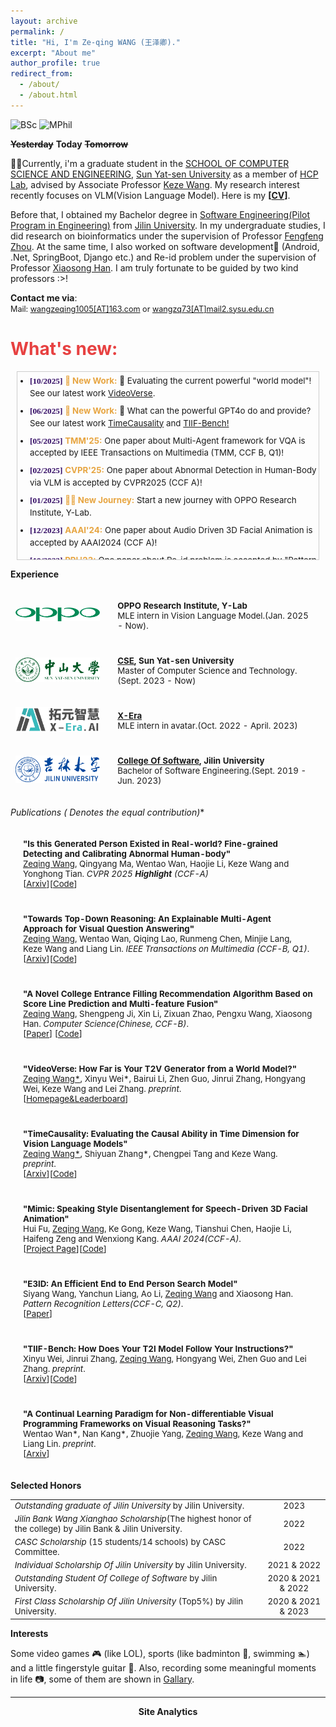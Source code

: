 ```yaml
---
layout: archive
permalink: /
title: "Hi, I'm Ze-qing WANG (王泽卿)."
excerpt: "About me"
author_profile: true
redirect_from: 
  - /about/
  - /about.html
---
```


![BSc](https://img.shields.io/badge/B.Sc.-Jilin%20Univ.%20(2019--2023)-yellowgreen?style=flat-square&color=181717&labelColor=red)
![MPhil](https://img.shields.io/badge/MPhil.-SYSU.%20(2023--Now)-yellowgreen?style=flat-square&color=181717&labelColor=blue)

<!-------------------->
<!-- **Seize the day, and do what you are passionate about.** -->
~~**Yesterday**~~ **Today** ~~**Tomorrow**~~

<!-- 🔥 **[UPDATE to 0601]Looking for Phd position for 26 fall around the world! Here is my [<a href="/files/WZQ_CV_UPDATE_TO_0601.pdf">CV</a>].** -->

🧑‍🎓Currently, i'm a graduate student in the [SCHOOL OF COMPUTER SCIENCE AND ENGINEERING](https://cse.sysu.edu.cn/), [Sun Yat-sen University](https://www.sysu.edu.cn/) as a member of [HCP Lab](https://www.sysu-hcp.net/), advised by Associate Professor [Keze Wang](https://kezewang.com/). My research interest recently focuses on VLM(Vision  Language Model). Here is my **[<a href="/files/WZQ_CV_UPDATE_TO_0601.pdf">CV</a>]**.

Before that, I obtained my Bachelor degree in [Software Engineering(Pilot Program in Engineering)](http://csw.jlu.edu.cn/info/1080/2824.htm) from [Jilin University](https://www.jlu.edu.cn/). In my undergraduate studies, I did research on bioinformatics under the supervision of Professor [Fengfeng Zhou](https://www.healthinformaticslab.org/). At the same time, I also worked on software development🔧 (Android, .Net, SpringBoot, Django etc.) and Re-id problem under the supervision of Professor [Xiaosong Han](https://ccst.jlu.edu.cn/info/1196/17217.htm). I am truly fortunate to be guided by two kind professors :>!

**Contact me via**:  
  <i class="fa fa-fw fa-envelope"></i> <font style="font-size: 0.9em;">Mail: <a href="mailto:wangzeqing1005@163.com">wangzeqing1005[AT]163.com</a> or <a href="mailto:wangzq73@mail2.sysu.edu.cn">wangzq73[AT]mail2.sysu.edu.cn</a></font>
<br>

<h1 style="color: rgb(231, 65, 65);"><b>What's new:</b></h1>


<!-- <div style="line-height: 1.5em; font-size: 0.95em">
  <p>
  <b>[06/2025]</b> 🤔 What can the powerful GPT4o do and provide? See our latest work <a href="https://github.com/Zeqing-Wang/TimeCausality">TimeCausality</a> and  <a href="https://github.com/A113N-W3I/TIIF-Bench">TIIF-Bench!</a><br>
  <b>[05/2025]</b> One paper about Multi-Agent framework for VQA is accepted by IEEE Transactions on Multimedia(TMM, CCF B, Q1)! <br>
  <b>[02/2025]</b> One paper about Abnormal Detection in Human-Body via VLM is accepted by CVPR2025(CCF A)! <br>
  <b>[01/2025]</b> Start a new journey with OPPO Research Institute, Y-Lab. <br>
  <b>[12/2023]</b> One paper about Audio Driven 3D Facial Animation is accepted by AAAI2024(CCF A)! <br>
  <b>[10/2023]</b> One paper about Re-id problem is accepted by "Pattern Recognition Letters"(PRL, CCF C, Q2)! <br>
  <b>[10/2022]</b> I won Jilin Bank Wang Xiang-hao scholarship! <br>
  <b>[09/2022]</b> I am successfully admitted to Sun Yat-sen University as MPhil in Computer Science and Technology!<br>
  <b>[12/2021]</b> One paper(chinese) is accepted by "Computer Science"(CCF B, chinese), this is my first paper!<br>
  </p>
</div> -->
<div style="height: 300px; overflow: auto; border: 1px solid #ccc; margin: 10px;">

<style>
  /* 这些样式与您提供的示例完全相同 */
  .date { font-family: Consolas; color: rgb(52, 13, 102); font-weight: bold; }
  .tag  { color: rgb(231, 165, 65); font-weight: bold; }
  .link-group a {
    color: #1a73e8;
    text-decoration: none;
    margin: 0 2px;
  }
  .link-group a:hover {
    text-decoration: underline;
  }
  /* 为了让列表更紧凑，添加一点自定义样式 */
  ul {
    padding-left: 20px;
    margin-top: 5px;
    margin-bottom: 5px;
  }
  li {
    margin-bottom: 8px; /* 增加列表项之间的间距 */
    line-height: 1.5em; 
    font-size: 0.95em;
  }
</style>

<ul>
  <li>
    <span class="date">[10/2025]</span>
    <span class="tag">🎉 New Work:</span>
    🎉 Evaluating the current powerful "world model"! See our latest work <a href="https://www.naptmn.cn/Homepage_of_VideoVerse/">VideoVerse</a>.
  </li>
  <li>
    <span class="date">[06/2025]</span>
    <span class="tag">🎉 New Work:</span>
    🤔 What can the powerful GPT4o do and provide? See our latest work <a href="https://github.com/Zeqing-Wang/TimeCausality">TimeCausality</a> and <a href="https://github.com/A113N-W3I/TIIF-Bench">TIIF-Bench!</a>
  </li>
  <li>
    <span class="date">[05/2025]</span>
    <span class="tag">TMM'25:</span>
    One paper about Multi-Agent framework for VQA is accepted by IEEE Transactions on Multimedia (TMM, CCF B, Q1)!
  </li>
  <li>
    <span class="date">[02/2025]</span>
    <span class="tag">CVPR'25:</span>
    One paper about Abnormal Detection in Human-Body via VLM is accepted by CVPR2025 (CCF A)!
  </li>
  <li>
    <span class="date">[01/2025]</span>
    <span class="tag">🧑‍💻 New Journey:</span>
    Start a new journey with OPPO Research Institute, Y-Lab.
  </li>
  <li>
    <span class="date">[12/2023]</span>
    <span class="tag">AAAI'24:</span>
    One paper about Audio Driven 3D Facial Animation is accepted by AAAI2024 (CCF A)!
  </li>
  <li>
    <span class="date">[10/2023]</span>
    <span class="tag">PRL'23:</span>
    One paper about Re-id problem is accepted by "Pattern Recognition Letters" (PRL, CCF C, Q2)!
  </li>
  <li>
    <span class="date">[10/2022]</span>
    <span class="tag">🏆 Award:</span>
    Honored to win the Jilin Bank Wang Xiang-hao scholarship! 
  </li>
  <li>
    <span class="date">[09/2022]</span>
    <span class="tag">🎓 Admission:</span>
    Successfully admitted to Sun Yat-sen University as MPhil in Computer Science and Technology!
  </li>
  <li>
    <span class="date">[12/2021]</span>
    <span class="tag">🎉 Computer Science'21(First Paper):</span>
    One paper (chinese) is accepted by "Computer Science" (CCF B, chinese), this is my first paper!
  </li>
</ul>

</div>

**Experience**
<!-- <h2><b>Experience</b></h2> -->
<table style="width:100%;border:0px;border-spacing:0px;border-collapse:separate;margin-right:0;margin-left:0;font-size:0.95em;">
  <tr>
    <td style="padding:8px;width:30%;vertical-align:middle;border:none;">
      <img src='images/OPPO_logo.png' width="300">
    </td>
    <td style="padding:20px;width:70%;vertical-align:middle;border-right:none;border:none;">
      <b><a href="https://ur.oppo.com/"></a>OPPO Research Institute, Y-Lab</b>
      <br>
      MLE intern in Vision Language Model.(Jan. 2025 - Now).
      <br>
    </td>
  </tr>
  <tr>
    <td style="padding:8px;width:30%;vertical-align:middle;border:none;">
      <img src='images/sysu-removebg-preview.png' width="300">
    </td>
    <td style="padding:20px;width:70%;vertical-align:middle;border-right:none;border:none;">
      <b><a href="https://cse.sysu.edu.cn/">CSE</a>, Sun Yat-sen University</b>
      <br>
      Master of Computer Science and Technology.(Sept. 2023 - Now)
      <br>
    </td>
  </tr>
  <tr>
    <td style="padding:8px;width:30%;vertical-align:middle;border:none;">
      <img src='images/X-Era.png' width="300">
    </td>
    <td style="padding:20px;width:70%;vertical-align:middle;border-right:none;border:none;">
      <b><a href="https://yuan-avatar.com/">X-Era</a></b>
      <br>
      MLE intern in avatar.(Oct. 2022 - April. 2023)
      <br>
    </td>
  </tr>
  <tr>
    <td style="padding:8px;width:30%;vertical-align:middle;border:none;">
      <img src='images/jluselogo.png' width="300">
    </td>
    <td style="padding:20px;width:70%;vertical-align:middle;border-right:none;border:none;">
      <b><a href="http://csw.jlu.edu.cn/">College Of Software</a>, Jilin University</b>
      <br>
      Bachelor of Software Engineering.(Sept. 2019 - Jun. 2023)
      <br>
    </td>
  </tr>
  <!-- <tr>
    <td style="padding:8px;width:30%;vertical-align:middle;border:none;">
      <img src='images/zz7zlogo.png' width="300">
    </td>
    <td style="padding:20px;width:70%;vertical-align:middle;border-right:none;border:none;">
      <a href="http://zz7z.zzedu.net.cn/"><b>Zhengzhou No.7 Middle School</b></a>
      <br>
      Middle School.(Sept. 2013 - Jun. 2019)
      <br>
    </td>
  </tr> -->
</table>

**Publications (* Denotes the equal contribution)**
<!-- <h2><b>Publications</b></h2> -->
<table style="width:100%;border:None;border-spacing:0px;border-collapse:separate;margin-right:0;margin-left:0;font-size:0.95em;">
  <tr>
    <td style="padding:20px;width:70%;vertical-align:middle;border-right:none;border:none;">
      <b>"Is this Generated Person Existed in Real-world? Fine-grained Detecting and Calibrating Abnormal Human-body"</b>
      <br>
      <u>Zeqing Wang</u>, Qingyang Ma, Wentao Wan, Haojie Li, Keze Wang and Yonghong Tian.  <i>CVPR 2025 <b>Highlight</b> (CCF-A)</i>
      <br>
      [<a href="https://arxiv.org/abs/2411.14205">Arxiv</a>][<a href="https://github.com/Zeqing-Wang/HumanCalibrator">Code</a>]
    </td>
  </tr>

  <tr>
    <td style="padding:20px;width:70%;vertical-align:middle;border-right:none;border:none;">
      <b>"Towards Top-Down Reasoning: An Explainable Multi-Agent Approach for Visual Question Answering"</b>
      <br>
      <u>Zeqing Wang</u>, Wentao Wan, Qiqing Lao, Runmeng Chen, Minjie Lang, Keze Wang and Liang Lin. <i>IEEE Transactions on Multimedia (CCF-B, Q1)</i>.
      <br>
      [<a href="https://arxiv.org/pdf/2311.17331">Arxiv</a>][<a href="https://github.com/Zeqing-Wang/Towards-Top-Down-Reasoning">Code</a>]
    </td>
  </tr>
  <tr>
    <!-- <td style="padding:8px;width:30%;vertical-align:middle;border:none;">
      <a href="images/gaokao.png">
      <img src='images/gaokao.png' width="300">
      </a>
    </td> -->
    <td style="padding:20px;width:70%;vertical-align:middle;border-right:none;border:none;">
      <b>"A Novel College Entrance Filling Recommendation Algorithm Based on Score Line Prediction and Multi-feature Fusion"</b>
      <br>
      <u>Zeqing Wang</u>, Shengpeng Ji, Xin Li, Zixuan Zhao, Pengxu Wang, Xiaosong Han. <i>Computer Science(Chinese, CCF-B)</i>.
      <br>
      [<a href="https://www.jsjkx.com/CN/10.11896/jsjkx.211100266">Paper</a>]
      [<a href="https://github.com/Zeqing-Wang/Reco-PMW">Code</a>]
    </td>
  </tr>
  <tr>
    <td style="padding:20px;width:70%;vertical-align:middle;border-right:none;border:none;">
      <b>"VideoVerse: How Far is Your T2V Generator from a World Model?"</b>
      <br>
      <u>Zeqing Wang*</u>, Xinyu Wei*, Bairui Li, Zhen Guo, Jinrui Zhang, Hongyang Wei, Keze Wang and Lei Zhang. <i>preprint</i>.
      <br>
      [<a href="[https:ity//github.com/Zeqing-Wang/TimeCausal](https://www.naptmn.cn/Homepage_of_VideoVerse/)">Homepage&Leaderboard</a>]
    </td>
  </tr>


  <tr>
    <td style="padding:20px;width:70%;vertical-align:middle;border-right:none;border:none;">
      <b>"TimeCausality: Evaluating the Causal Ability in Time Dimension for Vision Language Models"</b>
      <br>
      <u>Zeqing Wang*</u>, Shiyuan Zhang*, Chengpei Tang and Keze Wang. <i>preprint</i>.
      <br>
      [<a href="https://arxiv.org/abs/2505.15435">Arxiv</a>][<a href="https://github.com/Zeqing-Wang/TimeCausality">Code</a>]
    </td>
  </tr>

  <tr>
    <td style="padding:20px;width:70%;vertical-align:middle;border-right:none;border:none;">
      <b>"Mimic: Speaking Style Disentanglement for Speech-Driven 3D Facial Animation"</b>
      <br>
      Hui Fu, <u>Zeqing Wang</u>, Ke Gong, Keze Wang, Tianshui Chen, Haojie Li, Haifeng Zeng and Wenxiong Kang. <i>AAAI 2024(CCF-A)</i>.
      <br>
      [<a href="https://zeqing-wang.github.io/Mimic/">Project Page</a>][<a href="https://github.com/huifu99/Mimic">Code</a>]
    </td>
  </tr>


  <tr>
    <td style="padding:20px;width:70%;vertical-align:middle;border-right:none;border:none;">
      <b>"E3ID: An Efficient End to End Person Search Model"</b>
      <br>
      Siyang Wang, Yanchun Liang, Ao Li, <u>Zeqing Wang</u> and Xiaosong Han. <i>Pattern Recognition Letters(CCF-C, Q2)</i>.
      <br>
      [<a href="https://www.sciencedirect.com/science/article/pii/S0167865523003094">Paper</a>]
    </td>
  </tr>
  
  <tr>
    <td style="padding:20px;width:70%;vertical-align:middle;border-right:none;border:none;">
      <b>"TIIF-Bench: How Does Your T2I Model Follow Your Instructions?"</b>
      <br>
      Xinyu Wei, Jinrui Zhang, <u>Zeqing Wang</u>, Hongyang Wei, Zhen Guo and Lei Zhang. <i>preprint</i>.
      <br>
      [<a href="https://www.arxiv.org/abs/2506.02161">Arxiv</a>][<a href="https://github.com/A113N-W3I/TIIF-Bench">Code</a>]
    </td>
  </tr>

  <tr>
    <td style="padding:20px;width:70%;vertical-align:middle;border-right:none;border:none;">
      <b>"A Continual Learning Paradigm for Non-differentiable Visual Programming Frameworks on Visual Reasoning Tasks?"</b>
      <br>
      Wentao Wan*, Nan Kang*, Zhuojie Yang, <u>Zeqing Wang</u>, Keze Wang and Liang Lin. <i>preprint</i>.
      <br>
      [<a href="https://arxiv.org/pdf/2309.09809">Arxiv</a>]
    </td>
  </tr>

</table>

<!-- <h4><b>Miscellaneous</b></h4> -->
<!-- <h5><i>Articles & Projects</i></h5> -->

**Selected Honors**

<table style="border:none;font-size:0.95em;">
  <tr>
    <td style="border:none;"><i>Outstanding graduate of Jilin University </i> by Jilin University.
    </td>
    <td style="border:none;text-align:center;">2023
    </td>
  </tr>
  <tr>
    <td style="border:none;"><i>Jilin Bank Wang Xianghao Scholarship</i>(The highest honor of the college) by Jilin Bank & Jilin University.
    </td>
    <td style="border:none;text-align:center;">2022
    </td>
  </tr>
  <tr>
    <td style="border:none;"><i>CASC Scholarship</i> (15 students/14 schools) by CASC Committee.
    </td>
    <td style="border:none;text-align:center;">2022
    </td>
  </tr>
  <tr>
    <td style="border:none;"><i>Individual Scholarship Of Jilin University</i>  by Jilin University.
    </td>
    <td style="border:none;text-align:center;">2021 & 2022
    </td>
  </tr>
  <tr>
    <td style="border:none;"><i>Outstanding Student Of College of Software</i> by Jilin University.
    </td>
    <td style="border:none;text-align:center;">2020 & 2021 & 2022
    </td>
  </tr>
  <tr>
    <td style="border:none;"><i>First Class Scholarship Of Jilin University</i> (Top5%) by Jilin University.
    </td>
    <td style="border:none;text-align:center;">2020 & 2021 & 2023
    </td>
  </tr>
</table>

**Interests**
 
Some video games 🎮 (like LOL), sports (like badminton 🏸, swimming 🏊) and a little fingerstyle guitar 🎸. Also, recording some meaningful moments in life 📷, some of them are shown in [Gallary](./gallery.md).

--------

<center><b>Site Analytics</b></center>
<script type='text/javascript' id='clustrmaps' src='//cdn.clustrmaps.com/map_v2.js?cl=ffffff&w=150&t=n&d=T4UIhX2t22nm_qN1kFnxR_qI8tV9vvambgs4Ldcj7z0'></script>
